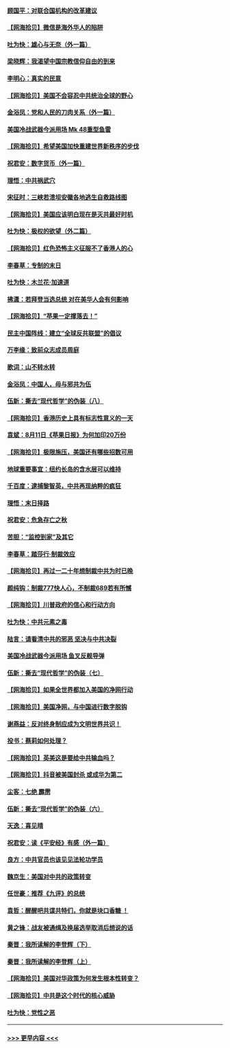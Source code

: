 #### [顾国平：对联合国机构的改革建议](../pages/nsc993/n12339928.md?t=08190402) 
#### [【网海拾贝】微信是海外华人的陷阱](../pages/nsc993/n12338868.md?t=08190402) 
#### [吐为快：雄心与无奈（外一篇）](../pages/nsc993/n12338132.md?t=08190402) 
#### [梁晓辉：我渴望中国宗教信仰自由的到来](../pages/nsc993/n12336657.md?t=08190402) 
#### [李明心：真实的民意](../pages/nsc993/n12336089.md?t=08190402) 
#### [【网海拾贝】美国不会容忍中共统治全球的野心](../pages/nsc993/n12336063.md?t=08190402) 
#### [金浴凤：党和人民的刀肉关系（外一篇）](../pages/nsc993/n12335834.md?t=08190402) 
#### [美国冷战武器今派用场 Mk 48重型鱼雷](../pages/nsc993/n12335354.md?t=08190402) 
#### [【网海拾贝】希望美国加快重建世界新秩序的步伐](../pages/nsc993/n12334224.md?t=08190402) 
#### [祝君安：数字货币（外一篇）](../pages/nsc993/n12334186.md?t=08190402) 
#### [理悟：中共祸武穴](../pages/nsc993/n12333962.md?t=08190402) 
#### [宋征时：三峡若溃坝安徽各地逃生自救路线图](../pages/nsc993/n12332450.md?t=08190402) 
#### [【网海拾贝】美国应该明白现在是灭共最好时机](../pages/nsc993/n12332313.md?t=08190402) 
#### [吐为快：极权的欲望（外二篇）](../pages/nsc993/n12332089.md?t=08190402) 
#### [【网海拾贝】红色恐怖主义征服不了香港人的心](../pages/nsc993/n12329296.md?t=08190402) 
#### [李春草：专制的末日](../pages/nsc993/n12329079.md?t=08190402) 
#### [吐为快：木兰花‧加速道](../pages/nsc993/n12327366.md?t=08190402) 
#### [拂潇：若拜登当选总统 对在美华人会有何影响](../pages/nsc993/n12295996.md?t=08190402) 
#### [【网海拾贝】“苹果一定撑落去！”](../pages/nsc993/n12326784.md?t=08190402) 
#### [民主中国阵线：建立“全球反共联盟”的倡议](../pages/nsc993/n12324177.md?t=08190402) 
#### [万李缘：致前众志成员周庭](../pages/nsc993/n12324635.md?t=08190402) 
#### [歌词：山不转水转](../pages/nsc993/n12324599.md?t=08190402) 
#### [金浴凤：中国人，毋与邪共为伍](../pages/nsc993/n12324257.md?t=08190402) 
#### [伍新：撕去“现代哲学”的伪装（八）](../pages/nsc993/n12324188.md?t=08190402) 
#### [【网海拾贝】香港历史上具有标志性意义的一天](../pages/nsc993/n12324021.md?t=08190402) 
#### [袁斌：8月11日《苹果日报》为何加印20万份](../pages/nsc993/n12323955.md?t=08190402) 
#### [【网海拾贝】极限施压，美国还有哪些招数可用](../pages/nsc993/n12322512.md?t=08190402) 
#### [地球重要事宜：纽约长岛的含水层可以维持](../pages/nsc993/n12321844.md?t=08190402) 
#### [千百度：逮捕黎智英，中共再现纳粹的疯狂](../pages/nsc993/n12321777.md?t=08190402) 
#### [理悟：末日择路](../pages/nsc993/n12320812.md?t=08190402) 
#### [祝君安：危急存亡之秋](../pages/nsc993/n12320795.md?t=08190402) 
#### [苦胆：“监控到家”及其它](../pages/nsc993/n12320751.md?t=08190402) 
#### [李春草：踏莎行·制裁效应](../pages/nsc993/n12318290.md?t=08190402) 
#### [【网海拾贝】再过一二十年想制裁中共为时已晚](../pages/nsc993/n12318195.md?t=08190402) 
#### [颜纯钩：制裁777快人心，不制裁689若有所憾](../pages/nsc993/n12316912.md?t=08190402) 
#### [【网海拾贝】川普政府的信心和行动方向](../pages/nsc993/n12316673.md?t=08190402) 
#### [吐为快：中共元素之毒](../pages/nsc993/n12316547.md?t=08190402) 
#### [陆言：请看清中共的邪恶 坚决与中共决裂](../pages/nsc993/n12315784.md?t=08190402) 
#### [美国冷战武器今派用场 鱼叉反舰导弹](../pages/nsc993/n12316258.md?t=08190402) 
#### [伍新：撕去“现代哲学”的伪装（七）](../pages/nsc993/n12315846.md?t=08190402) 
#### [【网海拾贝】如果全世界都加入美国的净网行动](../pages/nsc993/n12315588.md?t=08190402) 
#### [【网海拾贝】美国净网，与中国进行数字脱钩](../pages/nsc993/n12312813.md?t=08190402) 
#### [谢燕益：反对终身制应成为文明世界共识！](../pages/nsc993/n12310465.md?t=08190402) 
#### [投书：蔡莉如何处理？](../pages/nsc993/n12310224.md?t=08190402) 
#### [【网海拾贝】英美这是要给中共输血吗？](../pages/nsc993/n12307646.md?t=08190402) 
#### [【网海拾贝】抖音被美国封杀 或成华为第二](../pages/nsc993/n12305277.md?t=08190402) 
#### [尘客：七绝 霹雳](../pages/nsc993/n12304053.md?t=08190402) 
#### [伍新：撕去“现代哲学”的伪装（六）](../pages/nsc993/n12303243.md?t=08190402) 
#### [天逸：喜见晴](../pages/nsc993/n12303226.md?t=08190402) 
#### [祝君安：读《平安经》有感（外一篇）](../pages/nsc993/n12303170.md?t=08190402) 
#### [良方：中共官员也该见见法轮功学员](../pages/nsc993/n12302985.md?t=08190402) 
#### [魏京生：美国对中共的政策转变](../pages/nsc993/n12302929.md?t=08190402) 
#### [任世豪：推荐《九评》的总统](../pages/nsc993/n12302838.md?t=08190402) 
#### [袁哲：醒醒吧共谍共特们，你就是块口香糖 ！](../pages/nsc993/n12302678.md?t=08190402) 
#### [黄之锋：战友被通缉及换届选举取消后想说的话](../pages/nsc993/n12302681.md?t=08190402) 
#### [秦晋：我所读解的李登辉（下）](../pages/nsc993/n12302171.md?t=08190402) 
#### [秦晋：我所读解的李登辉（上）](../pages/nsc993/n12301979.md?t=08190402) 
#### [【网海拾贝】美国对华政策为何发生根本性转变？](../pages/nsc993/n12302091.md?t=08190402) 
#### [【网海拾贝】中共是这个时代的核心威胁](../pages/nsc993/n12300541.md?t=08190402) 
#### [吐为快：党性之恶](../pages/nsc993/n12300263.md?t=08190402) 

----
#### [ >>> 更早内容 <<< ](../indexes/nsc993-earlier.md)
